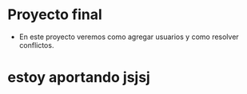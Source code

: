 # Proyecto final

- En este proyecto veremos como agregar usuarios y como resolver conflictos.
# estoy aportando jsjsj
